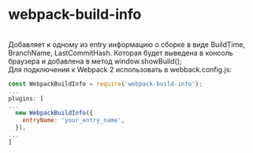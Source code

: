 # webpack-build-info
<br>
Добавляет к одному из entry информацию о сборке в виде BuildTime, BranchName, LastCommitHash.
Которая будет выведена в консоль браузера и добавлена в метод window.showBuild();
<br>
Для подключения к Webpack 2 использовать в webback.config.js:

```js
const WebpackBuildInfo = require('webpack-build-info');
...
plugins: [
...
  new WebpackBuildInfo({
    entryName: 'your_entry_name',
  }),
...
]
```
